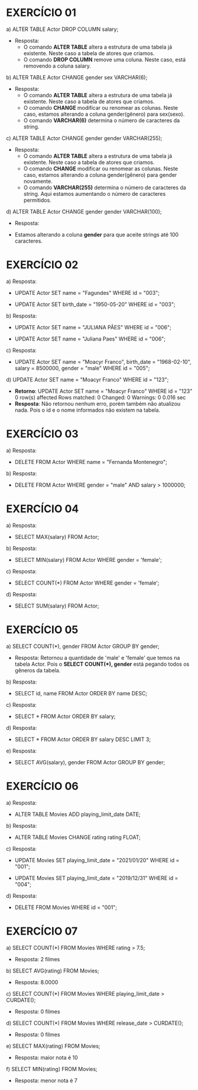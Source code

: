 # EXERCÍCIO 01

a) ALTER TABLE Actor DROP COLUMN salary;
- Resposta: 
  * O comando **ALTER TABLE** altera a estrutura de uma tabela já existente. Neste caso a tabela de atores que criamos.
  * O comando **DROP COLUMN** remove uma coluna. Neste caso, está removendo a coluna salary. 


b) ALTER TABLE Actor CHANGE gender sex VARCHAR(6);
- Resposta: 
  * O comando **ALTER TABLE** altera a estrutura de uma tabela já existente. Neste caso a tabela de atores que criamos.
  * O comando **CHANGE** modificar ou renomear as colunas. Neste caso, estamos alterando a coluna gender(gênero) para sex(sexo).
  * O comando **VARCHAR(6)** determina o número de caracteres da string.


c) ALTER TABLE Actor CHANGE gender gender VARCHAR(255);
- Resposta: 
   * O comando **ALTER TABLE** altera a estrutura de uma tabela já existente. Neste caso a tabela de atores que criamos.
  * O comando **CHANGE** modificar ou renomear as colunas. Neste caso, estamos alterando a coluna gender(gênero) para gender novamente.
  * O comando **VARCHAR(255)** determina o número de caracteres da string. Aqui estamos aumentando o número de caracteres permitidos.


d) ALTER TABLE Actor CHANGE gender gender VARCHAR(100);
- Resposta:
 * Estamos alterando a coluna **gender** para que aceite strings até 100 caracteres. 



 # EXERCÍCIO 02 

 a) Resposta:
  - UPDATE Actor
    SET name = "Fagundes"
    WHERE id = "003";

 - UPDATE Actor
   SET birth_date = "1950-05-20"
   WHERE id = "003";


b) Resposta:
  - UPDATE Actor
    SET name = "JULIANA PÃES"
    WHERE id = "006";

 - UPDATE Actor
   SET name = "Juliana Paes"
   WHERE id = "006";


c) Resposta: 
 - UPDATE Actor
   SET 
   name = "Moacyr Franco",
   birth_date = "1968-02-10",
   salary = 8500000,
   gender = "male"
   WHERE id = "005";


d) UPDATE Actor
   SET name = "Moacyr Franco"
   WHERE id = "123"; 
- **Retorno**: 
  UPDATE Actor SET name = "Moacyr Franco" WHERE id = "123"	0 row(s) affected Rows matched: 0  Changed: 0  Warnings: 0	0.016 sec
- **Resposta**: 
  Não retornou nenhum erro, porém também não atualizou nada. Pois o id e o nome informados não existem na tabela.



# EXERCÍCIO 03


a) Resposta: 
 - DELETE
   FROM Actor
   WHERE name = "Fernanda Montenegro";


b) Resposta: 
 -  DELETE
    FROM Actor
    WHERE gender = "male" AND salary > 1000000;


# EXERCÍCIO 04

a) Resposta:
 - SELECT MAX(salary)
   FROM Actor;


b) Resposta: 
 - SELECT MIN(salary)
   FROM Actor
   WHERE gender = 'female';


c) Resposta: 
 - SELECT 
   COUNT(*)
   FROM Actor
   WHERE gender = 'female';


d) Resposta: 
 - SELECT 
   SUM(salary)
   FROM Actor;



# EXERCÍCIO 05


a) SELECT COUNT(*), gender
   FROM Actor
   GROUP BY gender;
 - Resposta: 
  Retornou a quantidade de 'male' e 'female' que temos na tabela Actor. Pois o **SELECT COUNT(*), gender** está pegando todos os gêneros da tabela.


b) Resposta: 
- SELECT id, name
  FROM Actor
  ORDER BY name DESC;


c) Resposta: 
 - SELECT *
   FROM Actor
   ORDER BY salary;


d) Resposta: 
 - SELECT *
   FROM Actor
   ORDER BY salary DESC
   LIMIT 3;


e) Resposta: 
 - SELECT 
   AVG(salary), gender
   FROM Actor
   GROUP BY gender;



# EXERCÍCIO 06


a) Resposta: 
 - ALTER TABLE Movies
   ADD playing_limit_date DATE;


b) Resposta: 
 - ALTER TABLE Movies
   CHANGE rating rating FLOAT;


c) Resposta: 
 - UPDATE Movies
   SET playing_limit_date = "2021/01/20"
   WHERE id = "001";

 - UPDATE Movies
   SET playing_limit_date = "2019/12/31"
   WHERE id = "004";


d) Resposta:
 - DELETE 
   FROM Movies
   WHERE id = "001";



# EXERCÍCIO 07


a) SELECT 
   COUNT(*)
   FROM Movies
   WHERE rating > 7.5;
   - Resposta: 2 filmes


b) SELECT
   AVG(rating)
   FROM Movies;
   - Resposta: 8.0000


c) SELECT 
   COUNT(*)
   FROM Movies
   WHERE playing_limit_date > CURDATE();
   - Resposta: 0 filmes


d) SELECT 
   COUNT(*)
   FROM Movies
   WHERE release_date > CURDATE();
   - Resposta: 0 filmes


e) SELECT
   MAX(rating)
   FROM Movies;
   - Resposta: maior nota é 10 


f) SELECT
   MIN(rating)
   FROM Movies;
  - Resposta: menor nota é 7 



